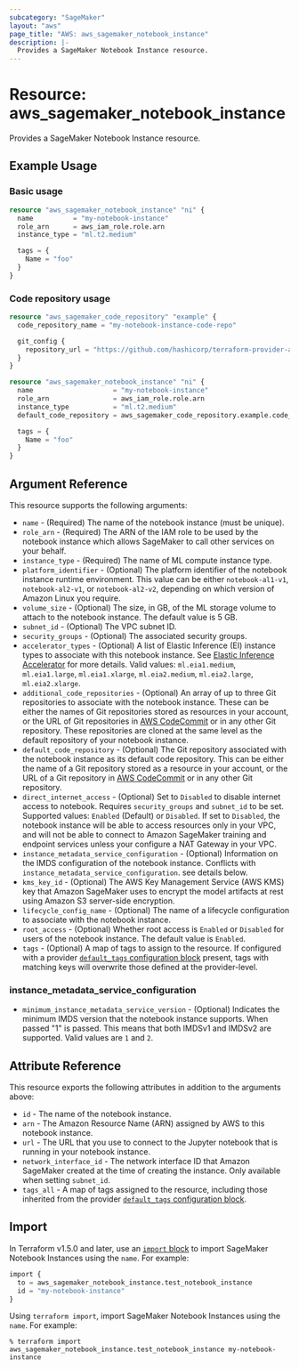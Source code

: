 ```yaml
---
subcategory: "SageMaker"
layout: "aws"
page_title: "AWS: aws_sagemaker_notebook_instance"
description: |-
  Provides a SageMaker Notebook Instance resource.
---
```


# Resource: aws_sagemaker_notebook_instance

Provides a SageMaker Notebook Instance resource.

## Example Usage

### Basic usage

```terraform
resource "aws_sagemaker_notebook_instance" "ni" {
  name          = "my-notebook-instance"
  role_arn      = aws_iam_role.role.arn
  instance_type = "ml.t2.medium"

  tags = {
    Name = "foo"
  }
}
```

### Code repository usage

```terraform
resource "aws_sagemaker_code_repository" "example" {
  code_repository_name = "my-notebook-instance-code-repo"

  git_config {
    repository_url = "https://github.com/hashicorp/terraform-provider-aws.git"
  }
}

resource "aws_sagemaker_notebook_instance" "ni" {
  name                    = "my-notebook-instance"
  role_arn                = aws_iam_role.role.arn
  instance_type           = "ml.t2.medium"
  default_code_repository = aws_sagemaker_code_repository.example.code_repository_name

  tags = {
    Name = "foo"
  }
}
```

## Argument Reference

This resource supports the following arguments:

* `name` - (Required) The name of the notebook instance (must be unique).
* `role_arn` - (Required) The ARN of the IAM role to be used by the notebook instance which allows SageMaker to call other services on your behalf.
* `instance_type` - (Required) The name of ML compute instance type.
* `platform_identifier` - (Optional) The platform identifier of the notebook instance runtime environment. This value can be either `notebook-al1-v1`, `notebook-al2-v1`, or  `notebook-al2-v2`, depending on which version of Amazon Linux you require.
* `volume_size` - (Optional) The size, in GB, of the ML storage volume to attach to the notebook instance. The default value is 5 GB.
* `subnet_id` - (Optional) The VPC subnet ID.
* `security_groups` - (Optional) The associated security groups.
* `accelerator_types` - (Optional) A list of Elastic Inference (EI) instance types to associate with this notebook instance. See [Elastic Inference Accelerator](https://docs.aws.amazon.com/sagemaker/latest/dg/ei.html) for more details. Valid values: `ml.eia1.medium`, `ml.eia1.large`, `ml.eia1.xlarge`, `ml.eia2.medium`, `ml.eia2.large`, `ml.eia2.xlarge`.
* `additional_code_repositories` - (Optional) An array of up to three Git repositories to associate with the notebook instance.
 These can be either the names of Git repositories stored as resources in your account, or the URL of Git repositories in [AWS CodeCommit](https://docs.aws.amazon.com/codecommit/latest/userguide/welcome.html) or in any other Git repository. These repositories are cloned at the same level as the default repository of your notebook instance.
* `default_code_repository` - (Optional) The Git repository associated with the notebook instance as its default code repository. This can be either the name of a Git repository stored as a resource in your account, or the URL of a Git repository in [AWS CodeCommit](https://docs.aws.amazon.com/codecommit/latest/userguide/welcome.html) or in any other Git repository.
* `direct_internet_access` - (Optional) Set to `Disabled` to disable internet access to notebook. Requires `security_groups` and `subnet_id` to be set. Supported values: `Enabled` (Default) or `Disabled`. If set to `Disabled`, the notebook instance will be able to access resources only in your VPC, and will not be able to connect to Amazon SageMaker training and endpoint services unless your configure a NAT Gateway in your VPC.
* `instance_metadata_service_configuration` - (Optional) Information on the IMDS configuration of the notebook instance. Conflicts with `instance_metadata_service_configuration`. see details below.
* `kms_key_id` - (Optional) The AWS Key Management Service (AWS KMS) key that Amazon SageMaker uses to encrypt the model artifacts at rest using Amazon S3 server-side encryption.
* `lifecycle_config_name` - (Optional) The name of a lifecycle configuration to associate with the notebook instance.
* `root_access` - (Optional) Whether root access is `Enabled` or `Disabled` for users of the notebook instance. The default value is `Enabled`.
* `tags` - (Optional) A map of tags to assign to the resource. If configured with a provider [`default_tags` configuration block](https://registry.terraform.io/providers/hashicorp/aws/latest/docs#default_tags-configuration-block) present, tags with matching keys will overwrite those defined at the provider-level.

### instance_metadata_service_configuration

* `minimum_instance_metadata_service_version` - (Optional) Indicates the minimum IMDS version that the notebook instance supports. When passed "1" is passed. This means that both IMDSv1 and IMDSv2 are supported. Valid values are `1` and `2`.

## Attribute Reference

This resource exports the following attributes in addition to the arguments above:

* `id` - The name of the notebook instance.
* `arn` - The Amazon Resource Name (ARN) assigned by AWS to this notebook instance.
* `url` - The URL that you use to connect to the Jupyter notebook that is running in your notebook instance.
* `network_interface_id` - The network interface ID that Amazon SageMaker created at the time of creating the instance. Only available when setting `subnet_id`.
* `tags_all` - A map of tags assigned to the resource, including those inherited from the provider [`default_tags` configuration block](https://registry.terraform.io/providers/hashicorp/aws/latest/docs#default_tags-configuration-block).

## Import

In Terraform v1.5.0 and later, use an [`import` block](https://developer.hashicorp.com/terraform/language/import) to import SageMaker Notebook Instances using the `name`. For example:

```terraform
import {
  to = aws_sagemaker_notebook_instance.test_notebook_instance
  id = "my-notebook-instance"
}
```

Using `terraform import`, import SageMaker Notebook Instances using the `name`. For example:

```console
% terraform import aws_sagemaker_notebook_instance.test_notebook_instance my-notebook-instance
```

